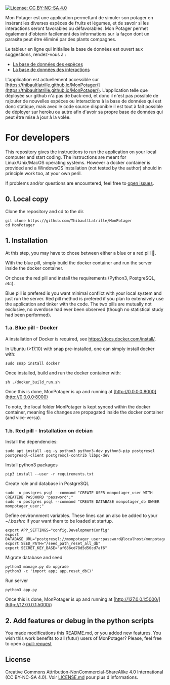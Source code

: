  [![License: CC BY-NC-SA 4.0](https://img.shields.io/badge/License-CC%20BY--NC--SA%204.0-lightgrey.svg)](https://creativecommons.org/licenses/by-nc-sa/4.0/)
 
 Mon Potager est une application permettant de simuler son potager en insérant les diverses espèces de fruits et légumes,
 et de savoir si les interactions seront favorables ou défavorables. Mon Potager permet également d'obtenir facilement des informations 
sur la façon dont un parasite peut être éliminé par des plants compagnes.

Le tableur en ligne qui initialise la base de données est ouvert aux suggestions, rendez-vous à :
 - [La base de données des espèces](https://docs.google.com/spreadsheets/d/1Wp_fomhElzCspAxgarp1BstonU0HGA_tNB_U2uNskw0/edit?usp=sharing#gid=537765681)
 - [La base de données des interactions](https://docs.google.com/spreadsheets/d/1Wp_fomhElzCspAxgarp1BstonU0HGA_tNB_U2uNskw0/edit?usp=sharing#gid=0537765681)

L'application est actuellement accessible sur [https://thibaultlatrille.github.io/MonPotager/](https://thibaultlatrille.github.io/MonPotager/).
L'application telle que déployée sur github n'a pas de back-end, et donc il n'est pas possible de rajouter de nouvelles espèces ou interactions à la base de données qui est donc statique, mais avec le code source disponible il est tout à fait possible de déployer sur heroku ou autre afin d'avoir sa propre base de données qui peut être mise à jour à la volée.

# For developers 

This repository gives the instructions to run the application on your local computer and start coding.
The instructions are meant for Linux/Unix/MacOS operating systems.
However a docker container is provided and a WindowsOS installation (not tested by the author) should in principle work too, at your own peril.

If problems and/or questions are encountered, feel free to [open issues](https://github.com/ThibaultLatrille/MonPotager/issues).

## 0. Local copy
Clone the repository and cd to the dir.
```
git clone https://github.com/ThibaultLatrille/MonPotager
cd MonPotager
```

## 1. Installation
At this step, you may have to chose between either a blue or a red pill :pill:.

With the blue pill, simply build the docker container and run the server inside the docker container.

Or chose the red pill and install the requirements (Python3, PostgreSQL, _etc_).

Blue pill is prefered is you want minimal conflict with your local system and just run the server.
Red pill method is prefered if you plan to extensively use the application and tinker with the code.
The two pills are mutually not exclusive, no overdose had ever been observed (though no statistical study had been performed).

### 1.a. Blue pill - Docker
A installation of Docker is required, see https://docs.docker.com/install/.

In Ubuntu (>17.10) with snap pre-installed, one can simply install docker with: 
```
sudo snap install docker
```
Once installed, build and run the docker container with:
```
sh ./docker_build_run.sh 
```
Once this is done, MonPotager is up and running at [http://0.0.0.0:8000](http://0.0.0.0:8000)

To note, the local folder MonPotager is kept synced within the docker container, meaning file changes are propagated inside the docker container (and vice-versa).

### 1.b. Red pill - Installation on debian
Install the dependencies:
```
sudo apt install -qq -y python3 python3-dev python3-pip postgresql postgresql-client postgresql-contrib libpq-dev
```
Install python3 packages
```
pip3 install --user -r requirements.txt
```
Create role and database in PostgreSQL
```
sudo -u postgres psql --command "CREATE USER monpotager_user WITH CREATEDB PASSWORD 'password';"
sudo -u postgres psql --command "CREATE DATABASE monpotager_db OWNER monpotager_user;"
```
Define environnment variables.
These lines can an also be added to your _~/.bashrc_ if your want them to be loaded at startup.
```
export APP_SETTINGS="config.DevelopmentConfig"
export DATABASE_URL="postgresql://monpotager_user:password@localhost/monpotager_db"
export SEED_PATH="/seed_path_reset_all_db"
export SECRET_KEY_BASE="af686cd78d5d56cd7af6"
```
Migrate database and seed
```
python3 manage.py db upgrade
python3 -c 'import app; app.reset_db()'
```
Run server
```
python3 app.py
```
Once this is done, MonPotager is up and running at [http://127.0.0.1:5000/](http://127.0.0.1:5000/)

## 2. Add features or debug in the python scripts
You made modifications this README.md, or you added new features.
You wish this work benefits to all (futur) users of MonPotager?
Please, feel free to open a [pull-request](https://github.com/ThibaultLatrille/MonPotager/pulls)

## License
Creative Commons Attribution-NonCommercial-ShareAlike 4.0 International (CC BY-NC-SA 4.0). Voir [LICENSE.md](https://github.com/ThibaultLatrille/MonPotager/blob/master/LICENSE.md) pour plus d'informations.
